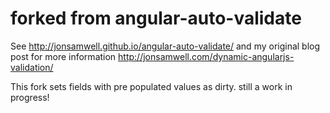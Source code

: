 forked from angular-auto-validate
=====================

See http://jonsamwell.github.io/angular-auto-validate/ and my original blog post for more information http://jonsamwell.com/dynamic-angularjs-validation/

This fork sets fields with pre populated values as dirty. still a work in progress!